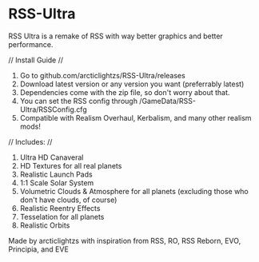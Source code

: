 # RSS-Ultra
RSS Ultra is a remake of RSS with way better graphics and better performance.

// Install Guide //

1. Go to github.com/arcticlightzs/RSS-Ultra/releases
2. Download latest version or any version you want (preferrably latest)
3. Dependencies come with the zip file, so don't worry about that.
4. You can set the RSS config through /GameData/RSS-Ultra/RSSConfig.cfg
5. Compatible with Realism Overhaul, Kerbalism, and many other realism mods!

// Includes: //

1. Ultra HD Canaveral
2. HD Textures for all real planets
3. Realistic Launch Pads
4. 1:1 Scale Solar System
5. Volumetric Clouds & Atmosphere for all planets (excluding those who don't have clouds, of course)
6. Realistic Reentry Effects
7. Tesselation for all planets
8. Realistic Orbits

Made by arcticlightzs with inspiration from RSS, RO, RSS Reborn, EVO, Principia, and EVE
